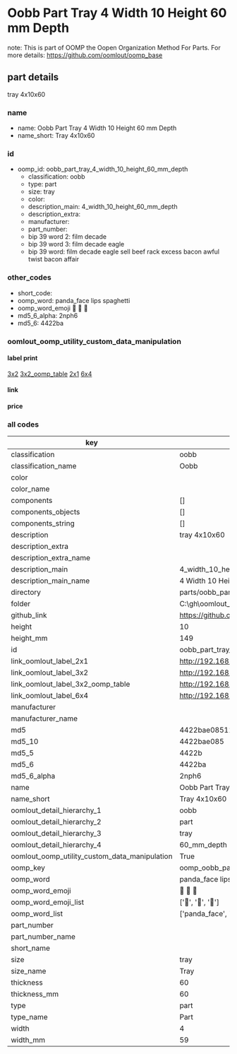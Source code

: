 # Oobb Part Tray 4 Width 10 Height 60 mm Depth  

note: This is part of OOMP the Oopen Organization Method For Parts. For more details: https://github.com/oomlout/oomp_base

##  part details
  



tray 4x10x60



### name
* name: Oobb Part Tray 4 Width 10 Height 60 mm Depth
* name_short: Tray 4x10x60 
### id
* oomp_id: oobb_part_tray_4_width_10_height_60_mm_depth
  * classification: oobb
  * type: part
  * size: tray
  * color: 
  * description_main: 4_width_10_height_60_mm_depth
  * description_extra: 
  * manufacturer: 
  * part_number: 
  * bip 39 word 2: film decade
  * bip 39 word 3: film decade eagle
  * bip 39 word: film decade eagle sell beef rack excess bacon awful twist bacon affair

### other_codes
* short_code: 
* oomp_word: panda_face lips spaghetti
* oomp_word_emoji :panda_face: :lips: :spaghetti:
* md5_6_alpha: 2nph6
* md5_6: 4422ba






### oomlout_oomp_utility_custom_data_manipulation
#### label print
[3x2](http://192.168.1.245:1112/?label=oomp%202nph6)
[3x2_oomp_table](http://192.168.1.108:1112/?label=oomp%202nph6)
[2x1](http://192.168.1.242:1112/?label=oomp%202nph6)
[6x4](http://192.168.1.55:1112/?label=oomp%202nph6)    

#### link

                              

#### price







### all codes 
| key | value |  
| --- | --- |  
| classification | oobb |  
| classification_name | Oobb |  
| color |  |  
| color_name |  |  
| components | [] |  
| components_objects | [] |  
| components_string | [] |  
| description | tray 4x10x60 |  
| description_extra |  |  
| description_extra_name |  |  
| description_main | 4_width_10_height_60_mm_depth |  
| description_main_name | 4 Width 10 Height 60 mm Depth |  
| directory | parts/oobb_part_tray_4_width_10_height_60_mm_depth |  
| folder | C:\gh\oomlout_oobb_version_4_generated_parts\parts\oobb_part_tray_4_width_10_height_60_mm_depth |  
| github_link | https://github.com/oomlout/oomlout_oomp_part_src/tree/main/parts/oobb_part_tray_4_width_10_height_60_mm_depth |  
| height | 10 |  
| height_mm | 149 |  
| id | oobb_part_tray_4_width_10_height_60_mm_depth |  
| link_oomlout_label_2x1 | http://192.168.1.242:1112/?label=oomp%202nph6 |  
| link_oomlout_label_3x2 | http://192.168.1.245:1112/?label=oomp%202nph6 |  
| link_oomlout_label_3x2_oomp_table | http://192.168.1.108:1112/?label=oomp%202nph6 |  
| link_oomlout_label_6x4 | http://192.168.1.55:1112/?label=oomp%202nph6 |  
| manufacturer |  |  
| manufacturer_name |  |  
| md5 | 4422bae0851149d2c20a0c368a0e22b2 |  
| md5_10 | 4422bae085 |  
| md5_5 | 4422b |  
| md5_6 | 4422ba |  
| md5_6_alpha | 2nph6 |  
| name | Oobb Part Tray 4 Width 10 Height 60 mm Depth |  
| name_short | Tray 4x10x60  |  
| oomlout_detail_hierarchy_1 | oobb |  
| oomlout_detail_hierarchy_2 | part |  
| oomlout_detail_hierarchy_3 | tray |  
| oomlout_detail_hierarchy_4 | 60_mm_depth |  
| oomlout_oomp_utility_custom_data_manipulation | True |  
| oomp_key | oomp_oobb_part_tray_4_width_10_height_60_mm_depth |  
| oomp_word | panda_face lips spaghetti |  
| oomp_word_emoji | :panda_face: :lips: :spaghetti: |  
| oomp_word_emoji_list | [':panda_face:', ':lips:', ':spaghetti:'] |  
| oomp_word_list | ['panda_face', 'lips', 'spaghetti'] |  
| part_number |  |  
| part_number_name |  |  
| short_name |  |  
| size | tray |  
| size_name | Tray |  
| thickness | 60 |  
| thickness_mm | 60 |  
| type | part |  
| type_name | Part |  
| width | 4 |  
| width_mm | 59 |  
